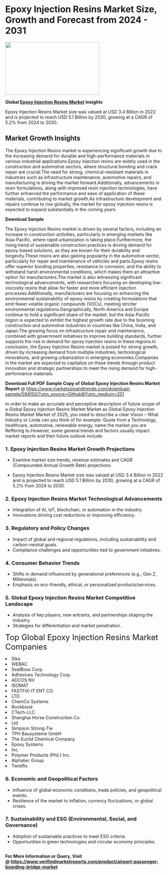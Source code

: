 <H1>Epoxy Injection Resins Market Size, Growth and Forecast from 2024 - 2031</H1><img class="aligncenter size-medium wp-image-584254" src="https://thirdeyenews.in/wp-content/uploads/2024/09/Global-Market-Research-300x168.jpeg" alt="" width="300" height="168" /><p><strong>Global&nbsp;<a href="https://www.marketsizeandtrends.com/download-sample/594150/?utm_source=Github8j?utm_medium=201">Epoxy Injection Resins Market</a> Insights</strong></p><p>Epoxy Injection Resins Market size was valued at USD 3.4 Billion in 2022 and is projected to reach USD 5.1 Billion by 2030, growing at a CAGR of 5.2% from 2024 to 2030.</p><p><h2>Market Growth Insights</h2> <p>The Epoxy Injection Resins market is experiencing significant growth due to the increasing demand for durable and high-performance materials in various industrial applications.Epoxy injection resins are widely used in the construction and automotive sectors, where structural bonding and crack repair are crucial.The need for strong, chemical-resistant materials in industries such as infrastructure maintenance, automotive repairs, and manufacturing is driving the market forward.Additionally, advancements in resin formulations, along with improved resin injection technologies, have further enhanced the performance and ease of application of these materials, contributing to market growth.As infrastructure development and repairs continue to rise globally, the market for epoxy injection resins is expected to expand substantially in the coming years.</p> <p><strong>Download Sample</strong></p> <p>The Epoxy Injection Resins market is driven by several factors, including an increase in construction activities, particularly in emerging markets like Asia-Pacific, where rapid urbanization is taking place.Furthermore, the rising trend of sustainable construction practices is driving demand for epoxy-based solutions, as they are known for their durability and longevity.These resins are also gaining popularity in the automotive sector, particularly for repair and maintenance of vehicles and parts.Epoxy resins offer superior bonding properties, resistance to corrosion, and the ability to withstand harsh environmental conditions, which makes them an attractive option for manufacturers.The market is also witnessing significant technological advancements, with researchers focusing on developing low-viscosity resins that allow for faster and more efficient injection processes.Additionally, manufacturers are focusing on enhancing the environmental sustainability of epoxy resins by creating formulations that emit fewer volatile organic compounds (VOCs), meeting stricter environmental regulations.Geographically, North America and Europe continue to hold a significant share of the market, but the Asia-Pacific region is expected to exhibit the highest growth rate due to the booming construction and automotive industries in countries like China, India, and Japan.The growing focus on infrastructure repair and maintenance, combined with government initiatives to improve building standards, further supports the rise in demand for epoxy injection resins in these regions.In conclusion, the Epoxy Injection Resins market is poised for strong growth, driven by increasing demand from multiple industries, technological innovations, and growing urbanization in emerging economies.Companies in the market are expected to capitalize on these trends through product innovation and strategic partnerships to meet the rising demand for high-performance materials.<p><span class=""><strong>Download Full PDF Sample Copy of Global Epoxy Injection Resins Market Report</strong> @ <a href="https://www.marketsizeandtrends.com/download-sample/594150/?utm_source=Github8j?utm_medium=201" target="_blank">https://www.marketsizeandtrends.com/download-sample/594150/?utm_source=Github8j?utm_medium=201</a></span></p><p>In order to make an accurate and perceptive description of future scope of a Global&nbsp;Epoxy Injection Resins Market Market as Global&nbsp;Epoxy Injection Resins Market Market of 2025, you need to describe a clear Vision &ndash; What Industry or Linda can you think of for example: Quote from a Technology, healthcare, automotive, renewable energy, name the market you are Reffering to.However, some general trends and factors usually impact market reports and their future outlook include:</p><h3>1.&nbsp;<strong>Epoxy Injection Resins Market Growth Projections</strong></h3><ul><li>Examine market size trends, revenue estimates and CAGR (Compounded Annual Growth Rate) projections.</li><li><p>Epoxy Injection Resins Market size was valued at USD 3.4 Billion in 2022 and is projected to reach USD 5.1 Billion by 2030, growing at a CAGR of 5.2% from 2024 to 2030.</p></li></ul><h3>2.&nbsp;<strong>Epoxy Injection Resins Market Technological Advancements</strong></h3><ul><li>Integration of AI, IoT, blockchain, or automation in the industry.</li><li>Innovations driving cost reductions or improving efficiency.</li></ul><h3>3.&nbsp;<strong>Regulatory and Policy Changes</strong></h3><ul><li>Impact of global and regional regulations, including sustainability and carbon-neutral goals.</li><li>Compliance challenges and opportunities tied to government initiatives.</li></ul><h3>4.&nbsp;<strong>Consumer Behavior Trends</strong></h3><ul><li>Shifts in demand influenced by generational preferences (e.g., Gen Z, Millennials).</li><li>Emphasis on eco-friendly, ethical, or personalized products/services.</li></ul><h3>5.&nbsp;<strong>Global Epoxy Injection Resins Market Competitive Landscape</strong></h3><ul><li>Analysis of key players, new entrants, and partnerships shaping the industry.</li><li>Strategies for differentiation and market penetration.</li></ul><p data-pm-slice="1 1 []"><span style="color: inherit; font-family: inherit; font-size: 25px;">Top Global Epoxy Injection Resins Market Companies</span></p><div class="" data-test-id=""><p><li>Sika</li><li> WEBAC</li><li> SealBoss Corp.</li><li> Adhesives Technology Corp.</li><li> ADCOS NV</li><li> ISOMAT</li><li> FASTFIX-IT ENT CO.</li><li> LTD.</li><li> ChemCo Systems</li><li> Rockbond</li><li> CTech-LLC</li><li> Shanghai Horse Construction Co.</li><li> Ltd</li><li> Simpson Strong-Tie</li><li> TPH Bausysteme GmbH</li><li> The Euclid Chemical Company</li><li> Epoxy Systems</li><li> Inc.</li><li> Polymer Products (Phil.) Inc.</li><li> Alphatec Group</li><li> Twistfix</li></p></div><h3>6.&nbsp;<strong>Economic and Geopolitical Factors</strong></h3><ul><li>Influence of global economic conditions, trade policies, and geopolitical events.</li><li>Resilience of the market to inflation, currency fluctuations, or global crises.</li></ul><h3>7.&nbsp;<strong>Sustainability and ESG (Environmental, Social, and Governance)</strong></h3><ul><li>Adoption of sustainable practices to meet ESG criteria.</li><li>Opportunities in green technologies and circular economy principles.</li></ul><h2><strong style="font-size: 14px;">For More Information or Query, Visit @&nbsp;</strong><a style="background-color: #ffffff; font-size: 14px;" href="https://www.marketsizeandtrends.com/report/epoxy-injection-resins-market/" target="_blank">https://www.verifiedmarketreports.com/product/airport-passenger-boarding-bridge-market</a></h2>